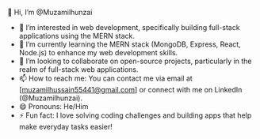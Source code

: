 👋 Hi, I’m @Muzamilhunzai  
- 👀 I’m interested in web development, specifically building full-stack applications using the MERN stack.  
- 🌱 I’m currently learning the MERN stack (MongoDB, Express, React, Node.js) to enhance my web development skills.  
- 💞️ I’m looking to collaborate on open-source projects, particularly in the realm of full-stack web applications.  
- 📫 How to reach me: You can contact me via email at [muzamilhussain55441@gmail.com] or connect with me on LinkedIn (@Muzamilhunzai).  
- 😄 Pronouns: He/Him  
- ⚡ Fun fact: I love solving coding challenges and building apps that help make everyday tasks easier!

<!---
Muzamilhunzai/Muzamilhunzai is a ✨ special ✨ repository because its `README.md` (this file) appears on your GitHub profile.
You can click the Preview link to take a look at your changes.
--->
